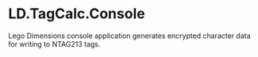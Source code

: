# LD.TagCalc.Console
Lego Dimensions console application generates encrypted character data for writing to NTAG213 tags.
